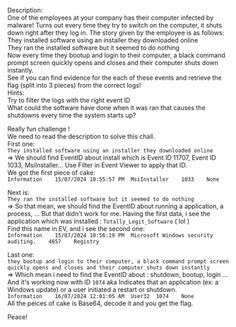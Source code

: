 Description:  
One of the employees at your company has their computer infected by malware! Turns out every time they try to switch on the computer, it shuts down right after they log in. The story given by the employee is as follows:  
They installed software using an installer they downloaded online  
They ran the installed software but it seemed to do nothing  
Now every time they bootup and login to their computer, a black command prompt screen quickly opens and closes and their computer shuts down instantly.  
See if you can find evidence for the each of these events and retrieve the flag (split into 3 pieces) from the correct logs!  
Hints:  
Try to filter the logs with the right event ID  
What could the software have done when it was ran that causes the shutdowns every time the system starts up?  

Really fun challenge !  
We need to read the description to solve this chall.  
First one:  
`They installed software using an installer they downloaded online `  
=> We should find EventID about install which is Event ID 11707, Event ID 1033, MsiInstaller...  Use Filter in Event Viewer to apply that ID.  
We got the first piece of cake:  
`Information	15/07/2024 10:55:57 PM	MsiInstaller	1033	None`  

Next is:             
`They ran the installed software but it seemed to do nothing `  
=> So that mean, we should find the EventID about running a application, a process, ... But that didn't work for me. Having the first data, i see the application which was installed : `Totally_Legit_Software` ( lol )  
Find this name in EV, and i see the second one:  
`Information	15/07/2024 10:56:19 PM	Microsoft Windows security auditing.	4657	Registry`  

Last one:  
`they bootup and login to their computer, a black command prompt screen quickly opens and closes and their computer shuts down instantly`    
=> Which mean i need to find the EventID about : shutdown, bootup, login ... And it's working now with ID `1074` aka Indicates that an application (ex: a Windows update) or a user initiated a restart or shutdown.  
`Information	16/07/2024 12:01:05 AM	User32	1074	None`  
All the peices of cake is Base64, decode it and you get the flag.  

Peace!






